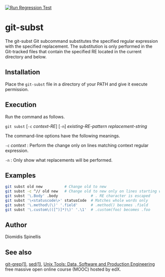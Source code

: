 [![Run Regression Test](https://github.com/dspinellis/git-subst/actions/workflows/regression_test.yml/badge.svg)](https://github.com/dspinellis/git-subst/actions/workflows/regression_test.yml)

# git-subst
The git-subst Git subcommand substitutes the specified regular expression
with the specified replacement.  The substitution is only performed in
the Git-tracked files that contain the specified RE located in the
current directory and below.

## Installation
Place the `git-subst` file in a directory of your PATH and give it
execute permission.

## Execution
Run the command as follows.

`git subst` \[`-c` _context-RE_] \[`-n`] _existing-RE-pattern_ _replacement-string_

The command-line options have the following meanings.


`-c` _context_
: Perform the change only on lines matching context regular expression.

`-n`
: Only show what replacements will be performed.

## Examples
```sh
git subst old new          # Change old to new
git subst -c ^// old new   # Change old to new only on lines starting with //
git subst '\.Body' .body               # . RE character is escaped
git subst '\<statuscode\>' statusCode  # Matches whole words only
git subst '\.method\(\)' '.field'      # .method() becomes .field
git subst '\.custom\(([^)]*)\)' '.\1'  # .custom(foo) becomes .foo
```

## Author
Diomidis Spinellis

## See also
[git-grep(1)](https://git-scm.com/docs/git-grep), [sed(1)](https://linux.die.net/man/1/sed), [Unix Tools: Data, Software and Production Engineering](https://www.spinellis.gr/unix?git-subst) free massive open online course (MOOC) hosted by edX.
